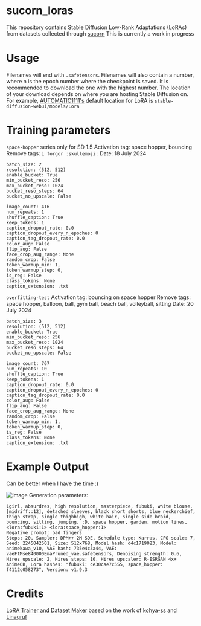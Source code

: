 # sucorn_loras
This repository contains Stable Diffusion Low-Rank Adaptations (LoRAs) from datasets collected through [sucorn](https://github.com/speckly/sucorn)
This is currently a work in progress

# Usage
Filenames will end with `.safetensors`. Filenames will also contain a number, where n is the epoch number where the checkpoint is saved. It is recommended to download the one with the highest number.
The location of your download depends on where you are hosting Stable Diffusion on. For example, [AUTOMATIC1111's](https://github.com/AUTOMATIC1111/stable-diffusion-webui) default location for LoRA is `stable-diffusion-webui/models/Lora`

# Training parameters
`space-hopper` series only for SD 1.5
Activation tag: space hopper, bouncing
Remove tags: `i forgor :skullemoji:`
Date: 18 July 2024
```
batch_size: 2
resolution: (512, 512)
enable_bucket: True
min_bucket_reso: 256
max_bucket_reso: 1024
bucket_reso_steps: 64
bucket_no_upscale: False

image_count: 416
num_repeats: 1
shuffle_caption: True
keep_tokens: 1
caption_dropout_rate: 0.0
caption_dropout_every_n_epoches: 0
caption_tag_dropout_rate: 0.0
color_aug: False
flip_aug: False
face_crop_aug_range: None
random_crop: False
token_warmup_min: 1,
token_warmup_step: 0,
is_reg: False
class_tokens: None
caption_extension: .txt
```

`overfitting-test`
Activation tag: bouncing on space hopper
Remove tags: space hopper, balloon, ball, gym ball, beach ball, volleyball, sitting
Date: 20 July 2024
```
batch_size: 3
resolution: (512, 512)
enable_bucket: True
min_bucket_reso: 256
max_bucket_reso: 1024
bucket_reso_steps: 64
bucket_no_upscale: False

image_count: 767
num_repeats: 10
shuffle_caption: True
keep_tokens: 1
caption_dropout_rate: 0.0
caption_dropout_every_n_epoches: 0
caption_tag_dropout_rate: 0.0
color_aug: False
flip_aug: False
face_crop_aug_range: None
random_crop: False
token_warmup_min: 1,
token_warmup_step: 0,
is_reg: False
class_tokens: None
caption_extension: .txt
```
# Example Output
Can be better when I have the time :)

![image](https://github.com/user-attachments/assets/2edca16b-62aa-4c36-9c8c-f940c1b613fd)
Generation parameters:
```
1girl, absurdres, high resolution, masterpiece, fubuki, white blouse, [midriff::12], detached sleeves, black short shorts, blue neckerchief, thigh strap, single thighhigh, white hair, single side braid, bouncing, sitting, jumping, :D, space hopper, garden, motion lines, <lora:fubuki:1> <lora:space_hopper:1>
Negative prompt: bad fingers
Steps: 20, Sampler: DPM++ 2M SDE, Schedule type: Karras, CFG scale: 7, Seed: 2245042501, Size: 512x768, Model hash: d4c1719023, Model: animekawa_v10, VAE hash: 735e4c3a44, VAE: vaeFtMse840000EmaPruned_vae.safetensors, Denoising strength: 0.6, Hires upscale: 2, Hires steps: 10, Hires upscaler: R-ESRGAN 4x+ Anime6B, Lora hashes: "fubuki: ce30cae7c555, space_hopper: f4112c058273", Version: v1.9.3
```

# Credits

[LoRA Trainer and Dataset Maker](https://github.com/hollowstrawberry/kohya-colab) based on the work of [kohya-ss](https://github.com/kohya-ss/sd-scripts) and [Linaqruf](https://github.com/Linaqruf/kohya-trainer)
